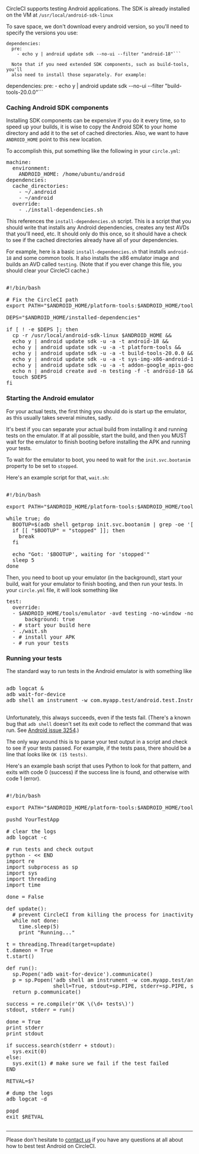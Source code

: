   CircleCI supports testing Android applications. The SDK is
  already installed on the VM at
  `
    /usr/local/android-sdk-linux
  `

  To save space, we don't download
  every android version, so you'll need to specify the versions
  you use:

```
dependencies:
  pre:
    - echo y | android update sdk --no-ui --filter "android-18"```

  Note that if you need extended SDK components, such as build-tools, you'll
  also need to install those separately. For example:

```
dependencies:
  pre:
    - echo y | android update sdk --no-ui --filter "build-tools-20.0.0"```

### Caching Android SDK components

  Installing SDK components can be expensive if you do it every time, so to speed
  up your builds, it is wise to copy
  the Android SDK to your home directory and add it to the set of cached directories.
  Also, we want to have `ANDROID_HOME` point to this new location.

  To accomplish this, put something like the following in your `circle.yml`:

<pre>machine:&#x000A;  environment:&#x000A;    ANDROID_HOME: /home/ubuntu/android&#x000A;dependencies:&#x000A;  cache_directories:&#x000A;    - ~/.android&#x000A;    - ~/android&#x000A;  override:&#x000A;    - ./install-dependencies.sh
</pre>

  This references the `install-dependencies.sh`
  script. This is a script that you should write that installs
  any Android dependencies, creates any test AVDs that you'll need, etc.
  It should only do this once, so it should have a check to see
  if the cached directories already have all of your dependencies.

  For example, here is a basic `install-dependencies.sh`
  that installs `android-18`
  and some common tools. It also installs the x86 emulator image
  and builds an AVD called `testing`.
  (Note that if you ever change this file, you should clear your CircleCI
  cache.)

<pre>
  &#x000A;#!/bin/bash&#x000A;&#x000A;# Fix the CircleCI path&#x000A;export PATH="$ANDROID_HOME/platform-tools:$ANDROID_HOME/tools:$PATH"&#x000A;&#x000A;DEPS="$ANDROID_HOME/installed-dependencies"&#x000A;&#x000A;if [ ! -e $DEPS ]; then&#x000A;  cp -r /usr/local/android-sdk-linux $ANDROID_HOME &&&#x000A;  echo y | android update sdk -u -a -t android-18 &&&#x000A;  echo y | android update sdk -u -a -t platform-tools &&&#x000A;  echo y | android update sdk -u -a -t build-tools-20.0.0 &&&#x000A;  echo y | android update sdk -u -a -t sys-img-x86-android-18 &&&#x000A;  echo y | android update sdk -u -a -t addon-google_apis-google-18 &&&#x000A;  echo n | android create avd -n testing -f -t android-18 &&&#x000A;  touch $DEPS&#x000A;fi
</pre>

### Starting the Android emulator

  For your actual tests, the first thing you should do is start up
  the emulator, as this usually takes several minutes, sadly.

  It's best if you can separate your actual build from installing it and
  running tests on the emulator. If at all possible, start the build, and
  then you MUST wait for the emulator to finish booting before
  installing the APK and running your tests.

  To wait for the emulator to boot, you need to wait for the
  `init.svc.bootanim` property to be set to
  `stopped`.

  Here's an example script for that, `wait.sh`:

<pre>
  &#x000A;#!/bin/bash&#x000A;&#x000A;export PATH="$ANDROID_HOME/platform-tools:$ANDROID_HOME/tools:$PATH"&#x000A;&#x000A;while true; do&#x000A;  BOOTUP=$(adb shell getprop init.svc.bootanim | grep -oe '[a-z]\+')&#x000A;  if [[ "$BOOTUP" = "stopped" ]]; then&#x000A;    break&#x000A;  fi&#x000A;&#x000A;  echo "Got: '$BOOTUP', waiting for 'stopped'"&#x000A;  sleep 5&#x000A;done
</pre>

  Then, you need to boot up your emulator (in the background), start your build, wait for your
  emulator to finish booting, and then run your tests.
  In your `circle.yml` file, it will look something like

<pre>test:&#x000A;  override:&#x000A;  - $ANDROID_HOME/tools/emulator -avd testing -no-window -no-boot-anim -no-audio:&#x000A;      background: true&#x000A;  - # start your build here&#x000A;  - ./wait.sh&#x000A;  - # install your APK&#x000A;  - # run your tests
</pre>

### Running your tests

  The standard way to run tests in the Android emulator is with something like

<pre>
  &#x000A;adb logcat &&#x000A;adb wait-for-device&#x000A;adb shell am instrument -w com.myapp.test/android.test.InstrumentationTestRunner&#x000A;
</pre>

  Unfortunately, this always succeeds, even if the tests fail.
  (There's a known bug that `adb shell` doesn't set its exit
  code to reflect the command that was run.
  See [Android issue 3254](https://code.google.com/p/android/issues/detail?id=3254).)

  The only way around this is to parse your test output in a script
  and check to see if your tests passed.
  For example, if the tests pass, there should be a line that looks like
  `OK (15 tests)`.

  Here's an example bash script that uses Python to look for that pattern,
  and exits with code 0 (success) if the success line is found, and otherwise
  with code 1 (error).

<pre>
  &#x000A;#!/bin/bash&#x000A;&#x000A;export PATH="$ANDROID_HOME/platform-tools:$ANDROID_HOME/tools:$PATH"&#x000A;&#x000A;pushd YourTestApp&#x000A;&#x000A;# clear the logs&#x000A;adb logcat -c&#x000A;&#x000A;# run tests and check output&#x000A;python - << END&#x000A;import re&#x000A;import subprocess as sp&#x000A;import sys&#x000A;import threading&#x000A;import time&#x000A;&#x000A;done = False&#x000A;&#x000A;def update():&#x000A;  # prevent CircleCI from killing the process for inactivity&#x000A;  while not done:&#x000A;    time.sleep(5)&#x000A;    print "Running..."&#x000A;&#x000A;t = threading.Thread(target=update)&#x000A;t.dameon = True&#x000A;t.start()&#x000A;&#x000A;def run():&#x000A;  sp.Popen('adb wait-for-device').communicate()&#x000A;  p = sp.Popen('adb shell am instrument -w com.myapp.test/android.test.InstrumentationTestRunner',&#x000A;               shell=True, stdout=sp.PIPE, stderr=sp.PIPE, stdin=sp.PIPE)&#x000A;  return p.communicate()&#x000A;&#x000A;success = re.compile(r'OK \(\d+ tests\)')&#x000A;stdout, stderr = run()&#x000A;&#x000A;done = True&#x000A;print stderr&#x000A;print stdout&#x000A;&#x000A;if success.search(stderr + stdout):&#x000A;  sys.exit(0)&#x000A;else:&#x000A;  sys.exit(1) # make sure we fail if the test failed&#x000A;END&#x000A;&#x000A;RETVAL=$?&#x000A;&#x000A;# dump the logs&#x000A;adb logcat -d&#x000A;&#x000A;popd&#x000A;exit $RETVAL&#x000A;
</pre>

* * *
</hr>

  Please don't hesitate to
  [contact us](mailto:sayhi@circleci.com)
  if you have any questions at all about how to best test Android on
  CircleCI.